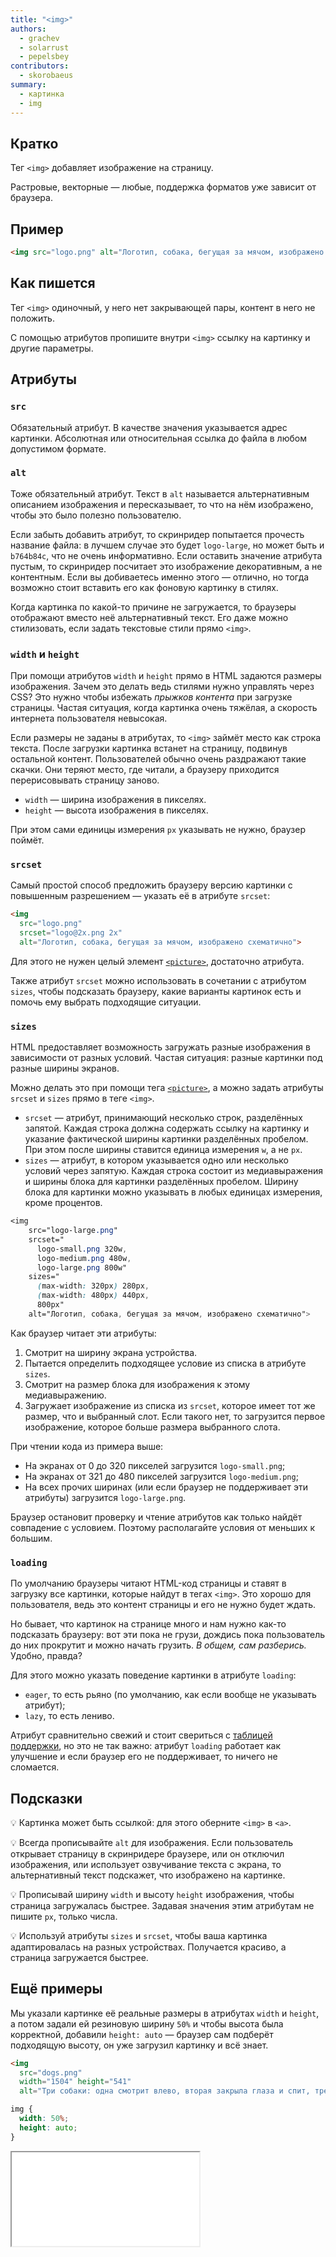 ```yaml
---
title: "<img>"
authors:
  - grachev
  - solarrust
  - pepelsbey
contributors:
  - skorobaeus
summary:
  - картинка
  - img
---
```


## Кратко

Тег `<img>` добавляет изображение на страницу.

Растровые, векторные — любые, поддержка форматов уже зависит от браузера.

## Пример

```html
<img src="logo.png" alt="Логотип, собака, бегущая за мячом, изображено схематично">
```

## Как пишется

Тег `<img>` одиночный, у него нет закрывающей пары, контент в него не положить.

С помощью атрибутов пропишите внутри `<img>` ссылку на картинку и другие параметры.

## Атрибуты

### `src`

Обязательный атрибут. В качестве значения указывается адрес картинки. Абсолютная или относительная ссылка до файла в любом допустимом формате.

### `alt`

Тоже обязательный атрибут. Текст в `alt` называется альтернативным описанием изображения и пересказывает, то что на нём изображено, чтобы это было полезно пользователю.

Если забыть добавить атрибут, то скринридер попытается прочесть название файла: в лучшем случае это будет `logo-large`, но может быть и `b764b84c`, что не очень информативно. Если оставить значение атрибута пустым, то скринридер посчитает это изображение декоративным, а не контентным. Если вы добиваетесь именно этого — отлично, но тогда возможно стоит вставить его как фоновую картинку в стилях.

Когда картинка по какой-то причине не загружается, то браузеры отображают вместо неё альтернативный текст. Его даже можно стилизовать, если задать текстовые стили прямо `<img>`.

### `width` и `height`

При помощи атрибутов `width` и `height` прямо в HTML задаются размеры изображения. Зачем это делать ведь стилями нужно управлять через CSS? Это нужно чтобы избежать _прыжков контента_ при загрузке страницы. Частая ситуация, когда картинка очень тяжёлая, а скорость интернета пользователя невысокая.

Если размеры не заданы в атрибутах, то `<img>` займёт место как строка текста. После загрузки картинка встанет на страницу, подвинув остальной контент. Пользователей обычно очень раздражают такие скачки. Они теряют место, где читали, а браузеру приходится перерисовывать страницу заново.

- `width` — ширина изображения в пикселях.
- `height` — высота изображения в пикселях.

При этом сами единицы измерения `px` указывать не нужно, браузер поймёт.

### `srcset`

Самый простой способ предложить браузеру версию картинки с повышенным разрешением — указать её в атрибуте `srcset`:

```html
<img
  src="logo.png"
  srcset="logo@2x.png 2x"
  alt="Логотип, собака, бегущая за мячом, изображено схематично">
```

Для этого не нужен целый элемент [`<picture>`](/html/doka/picture), достаточно атрибута.

Также атрибут `srcset` можно использовать в сочетании с атрибутом `sizes`, чтобы подсказать браузеру, какие варианты картинок есть и помочь ему выбрать подходящие ситуации.

### `sizes`

HTML предоставляет возможность загружать разные изображения в зависимости от разных условий. Частая ситуация: разные картинки под разные ширины экранов.

Можно делать это при помощи тега [`<picture>`](/html/doka/picture), а можно задать атрибуты `srcset` и `sizes` прямо в теге `<img>`.

- `srcset` — атрибут, принимающий несколько строк, разделённых запятой. Каждая строка должна содержать ссылку на картинку и указание фактической ширины картинки разделённых пробелом. При этом после ширины ставится единица измерения `w`, а не `px`.
- `sizes` — атрибут, в котором указывается одно или несколько условий через запятую. Каждая строка состоит из медиавыражения и ширины блока для картинки разделённых пробелом. Ширину блока для картинки можно указывать в любых единицах измерения, кроме процентов.

```css
<img
    src="logo-large.png"
    srcset="
      logo-small.png 320w,
      logo-medium.png 480w,
      logo-large.png 800w"
    sizes="
      (max-width: 320px) 280px,
      (max-width: 480px) 440px,
      800px"
    alt="Логотип, собака, бегущая за мячом, изображено схематично">
```

Как браузер читает эти атрибуты:

1. Смотрит на ширину экрана устройства.
2. Пытается определить подходящее условие из списка в атрибуте `sizes`.
3. Смотрит на размер блока для изображения к этому медиавыражению.
4. Загружает изображение из списка из `srcset`, которое имеет тот же размер, что и выбранный слот. Если такого нет, то загрузится первое изображение, которое больше размера выбранного слота.

При чтении кода из примера выше:

- На экранах от 0 до 320 пикселей загрузится `logo-small.png`;
- На экранах от 321 до 480 пикселей загрузится `logo-medium.png`;
- На всех прочих ширинах (или если браузер не поддерживает эти атрибуты) загрузится `logo-large.png`.

Браузер остановит проверку и чтение атрибутов как только найдёт совпадение с условием. Поэтому располагайте условия от меньших к большим.

### `loading`

По умолчанию браузеры читают HTML-код страницы и ставят в загрузку все картинки, которые найдут в тегах `<img>`. Это хорошо для пользователя, ведь это контент страницы и его не нужно будет ждать.

Но бывает, что картинок на странице много и нам нужно как-то подсказать браузеру: вот эти пока не грузи, дождись пока пользователь до них прокрутит и можно начать грузить. _В общем, сам разберись._ Удобно, правда?

Для этого можно указать поведение картинки в атрибуте `loading`:

- `eager`, то есть рьяно (по умолчанию, как если вообще не указывать атрибут);
- `lazy`, то есть лениво.

Атрибут сравнительно свежий и стоит свериться с [таблицей поддержки](https://caniuse.com/loading-lazy-attr), но это не так важно: атрибут `loading` работает как улучшение и если браузер его не поддерживает, то ничего не сломается.

## Подсказки

💡 Картинка может быть ссылкой: для этого оберните `<img>` в `<a>`.

💡 Всегда прописывайте `alt` для изображения. Если пользователь открывает страницу в скринридере браузере, или он отключил изображения, или использует озвучивание текста с экрана, то альтернативный текст подскажет, что изображено на картинке.

💡 Прописывай ширину `width` и высоту `height` изображения, чтобы страница загружалась быстрее. Задавая значения этим атрибутам не пишите `px`, только числа.

💡 Используй атрибуты `sizes` и `srcset`, чтобы ваша картинка адаптировалась на разных устройствах. Получается красиво, а страница загружается быстрее.

## Ещё примеры

Мы указали картинке её реальные размеры в атрибутах `width` и `height`, а потом задали ей резиновую ширину `50%` и чтобы высота была корректной, добавили `height: auto` — браузер сам подберёт подходящую высоту, он уже загрузил картинку и всё знает.

```html
<img
  src="dogs.png"
  width="1504" height="541"
  alt="Три собаки: одна смотрит влево, вторая закрыла глаза и спит, третья смотрит вправо.">
```

```css
img {
  width: 50%;
  height: auto;
}
```

<iframe title="Картинка с заданной шириной" src="demos/img-fix-width.html"></iframe>
